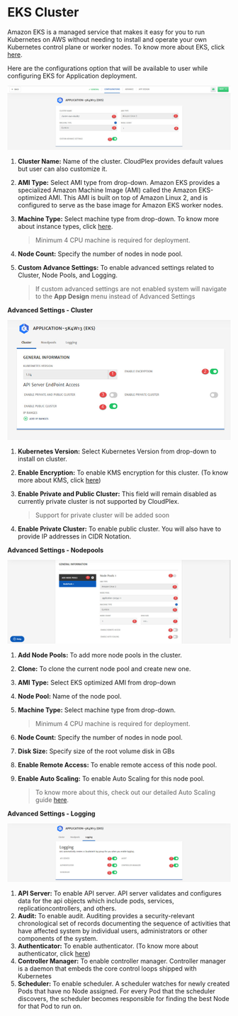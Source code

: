 # EKS Cluster

Amazon EKS is a managed service that makes it easy for you to run Kubernetes on AWS without needing to install and operate your own Kubernetes control plane or worker nodes. To know more about EKS, click [here](https://aws.amazon.com/eks/). 

Here are the configurations option that will be available to user while configuring EKS for Application deployment. 

![1](imgs/1.jpg)

1. **Cluster Name:** Name of the cluster. CloudPlex provides default values but user can also customize it.

2. **AMI Type:** Select AMI type from drop-down.
   Amazon EKS provides a specialized Amazon Machine Image (AMI) called the Amazon EKS-optimized AMI. This AMI is built on top of Amazon Linux 2, and is configured to serve as the base image for Amazon EKS worker nodes.

3. **Machine Type:** Select machine type from drop-down.
   To know more about instance types, click [here](https://aws.amazon.com/ec2/instance-types/).

   > Minimum 4 CPU machine is required for deployment. 

4. **Node Count:** Specify the number of nodes in node pool. 

5. **Custom Advance Settings:** To enable advanced settings related to Cluster, Node Pools, and Logging. 

   > If custom advanced settings are not enabled system will navigate to the **App Design** menu instead of Advanced Settings

**Advanced Settings  - Cluster**

![2](imgs/2.jpg)

1. **Kubernetes Version:** Select Kubernetes Version from drop-down to install on cluster.

2. **Enable Encryption:** To enable KMS encryption for this cluster. (To know more about KMS, click [here](https://aws.amazon.com/kms/))

3. **Enable Private and Public Cluster:** This field will remain disabled as currently private cluster is not supported by CloudPlex. 

   > Support for private cluster will be added soon 

4. **Enable Private Cluster:** To enable public cluster. You will also have to provide IP addresses in CIDR Notation.

**Advanced Settings - Nodepools**

![3](imgs/3.jpg)

1. **Add Node Pools:** To add more node pools in the cluster. 

2. **Clone:** To clone the current node pool and create new one.

3. **AMI Type:** Select EKS optimized AMI from drop-down

4. **Node Pool:** Name of the node pool.

5. **Machine Type:** Select machine type from drop-down.

   > Minimum 4 CPU machine is required for deployment.

6. **Node Count:** Specify the number of nodes in node pool. 

7. **Disk Size:** Specify size of the root volume disk in GBs

8. **Enable Remote Access:** To enable remote access of this node pool.

9. **Enable Auto Scaling:** To enable Auto Scaling for this node pool.

   > To know more about this, check out our detailed Auto Scaling guide [here](/pages/user-guide/components/scaling/scaling). 

**Advanced Settings - Logging**

![4](imgs/4.jpg)

1. **API Server:** To enable API server.
   API server validates and configures data for the api objects which include pods, services, replicationcontrollers, and others.
2. **Audit:** To enable audit.
   Auditing provides a security-relevant chronological set of records documenting the sequence of activities that have affected system by individual users, administrators or other components of the system.
3. **Authenticator:** To enable authenticator. (To know more about authenticator, click [here](https://kubernetes.io/docs/reference/access-authn-authz/authentication/))
4. **Controller Manager:** To enable controller manager.
   Controller manager is a daemon that embeds the core control loops shipped with Kubernetes
5. **Scheduler:** To enable scheduler. 
   A scheduler watches for newly created Pods that have no Node assigned. For every Pod that the scheduler discovers, the scheduler becomes responsible for finding the best Node for that Pod to run on.